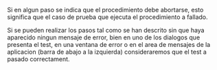
Si en algun paso se indica que el procedimiento debe abortarse, esto significa que el 
caso de prueba que ejecuta el procedimiento a fallado.

Si se pueden realizar los pasos tal como se han descrito sin que haya aparecido ningun mensaje de error, bien
en uno de los dialogos que presenta el test, en una ventana de error o en el area de mensajes de la aplicacion (barra de
abajo a la izquierda) consideraremos que el test a pasado correctament.
